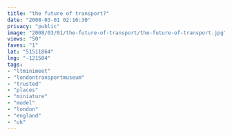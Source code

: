 ```yaml
---
title: "the future of transport?"
date: "2008-03-01 02:16:30"
privacy: "public"
image: "2008/03/01/the-future-of-transport/the-future-of-transport.jpg"
views: "50"
faves: "1"
lat: "51511864"
lng: "-121504"
tags:
- "ltminimeet"
- "londontransportmuseum"
- "trusted"
- "places"
- "miniature"
- "model"
- "london"
- "england"
- "uk"
---
```



